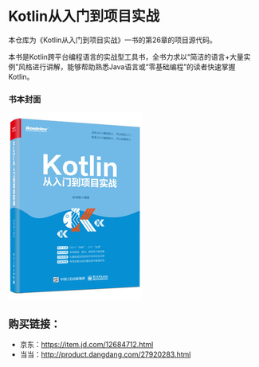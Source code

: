 # Kotlin从入门到项目实战

本仓库为《Kotlin从入门到项目实战》一书的第26章的项目源代码。

本书是Kotlin跨平台编程语言的实战型工具书，全书力求以“简洁的语言+大量实例”风格进行讲解，能够帮助熟悉Java语言或“零基础编程”的读者快速掌握Kotlin。

### 书本封面
![](cover.jpg)

## 购买链接：

- 京东：https://item.jd.com/12684712.html
- 当当：http://product.dangdang.com/27920283.html

